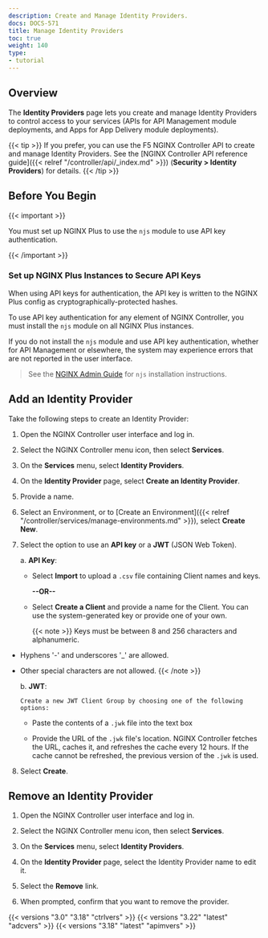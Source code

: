 ```yaml
---
description: Create and Manage Identity Providers.
docs: DOCS-571
title: Manage Identity Providers
toc: true
weight: 140
type:
- tutorial
---
```



## Overview

The **Identity Providers** page lets you create and manage Identity Providers to control access to your services (APIs for API Management module deployments, and Apps for App Delivery module deployments).

{{< tip >}}
If you prefer, you can use the F5 NGINX Controller API to create and manage Identity Providers. See the [NGINX Controller API reference guide]({{< relref "/controller/api/_index.md" >}}) (**Security > Identity Providers**) for details.
{{< /tip >}}

## Before You Begin

{{< important >}}

You must set up NGINX Plus to use the `njs` module to use API key authentication.

{{< /important >}}

### Set up NGINX Plus Instances to Secure API Keys

When using API keys for authentication, the API key is written to the NGINX Plus config as cryptographically-protected hashes.

To use API key authentication for any element of NGINX Controller, you must install the `njs` module on all NGINX Plus instances.

If you do not install the `njs` module and use API key authentication, whether for API Management or elsewhere, the system may experience errors that are not reported in the user interface.

> See the [NGINX Admin Guide](https://docs.nginx.com/nginx/admin-guide/dynamic-modules/nginscript/) for `njs` installation instructions.

## Add an Identity Provider

Take the following steps to create an Identity Provider:

1. Open the NGINX Controller user interface and log in.

2. Select the NGINX Controller menu icon, then select **Services**.

3. On the **Services** menu, select **Identity Providers**.

4. On the **Identity Provider** page, select **Create an Identity Provider**.

5. Provide a name.

6. Select an Environment, or to [Create an Environment]({{< relref "/controller/services/manage-environments.md" >}}), select **Create New**.

7. Select the option to use an **API key** or a **JWT** (JSON Web Token).

    a. **API Key**:

      - Select **Import** to upload a `.csv` file containing Client names and keys.

        **--OR--**

      - Select **Create a Client** and provide a name for the Client. You can use the system-generated key or provide one of your own.

        {{< note >}}
Keys must be between 8 and 256 characters and alphanumeric.

- Hyphens '-' and underscores '_' are allowed.
- Other special characters are not allowed.
        {{< /note >}}

    b. **JWT**:

      Create a new JWT Client Group by choosing one of the following options:

  - Paste the contents of a `.jwk` file into the text box

  - Provide the URL of the `.jwk` file's location. NGINX Controller fetches the URL, caches it, and refreshes the cache every 12 hours. If the cache cannot be refreshed, the previous version of the `.jwk` is used.

8. Select **Create**.

## Remove an Identity Provider

1. Open the NGINX Controller user interface and log in.

2. Select the NGINX Controller menu icon, then select **Services**.

3. On the **Services** menu, select **Identity Providers**.

4. On the **Identity Provider** page, select the Identity Provider name to edit it.

5. Select the **Remove** link.

6. When prompted, confirm that you want to remove the provider.


{{< versions "3.0" "3.18" "ctrlvers" >}}
{{< versions "3.22" "latest" "adcvers" >}}
{{< versions "3.18" "latest" "apimvers" >}}
